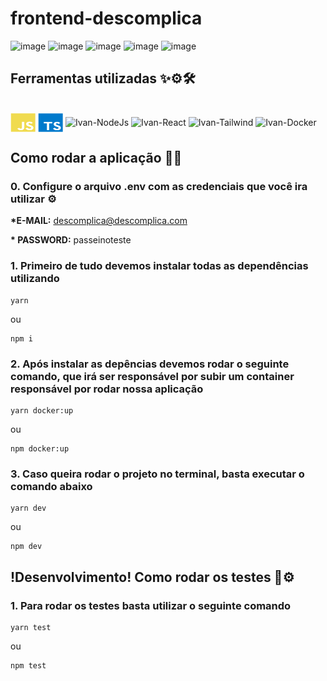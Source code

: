 # frontend-descomplica

![image](https://user-images.githubusercontent.com/62350674/184344670-61b605a3-2690-42de-baab-bb54ecdc8ac7.png)
![image](https://user-images.githubusercontent.com/62350674/184344780-94b4e967-9139-428c-bc82-ac64309ccc60.png)
![image](https://user-images.githubusercontent.com/62350674/184344840-6a2d13e7-d2c0-4d22-8dc8-c5dec752317b.png)
![image](https://user-images.githubusercontent.com/62350674/184344945-0f94e88f-95e5-42cb-ae0c-843b994d1f1b.png)
![image](https://user-images.githubusercontent.com/62350674/184344884-8a49c00c-d65b-4bde-93ba-b26a7f1f51fb.png)

## Ferramentas utilizadas ✨⚙🛠

<div style="display: inline_block"><br>
  <img align="center" alt="Ivan-Js" height="30" width="40" src="https://raw.githubusercontent.com/devicons/devicon/master/icons/javascript/javascript-plain.svg">
  <img align="center" alt="Ivan-Ts" height="30" width="40" src="https://raw.githubusercontent.com/devicons/devicon/master/icons/typescript/typescript-plain.svg">
  <img align="center" alt="Ivan-NodeJs" height="30" width="40" src="https://cdn.jsdelivr.net/gh/devicons/devicon/icons/nodejs/nodejs-original.svg">
  <img align="center" alt="Ivan-React" height="30" width="40" src="https://cdn.jsdelivr.net/gh/devicons/devicon/icons/react/react-original.svg">
  <img align="center" alt="Ivan-Tailwind" height="30" width="40" src="https://cdn.jsdelivr.net/gh/devicons/devicon/icons/tailwindcss/tailwindcss-plain.svg">
  <img align="center" alt="Ivan-Docker" height="30" width="40" src="https://cdn.jsdelivr.net/gh/devicons/devicon/icons/docker/docker-original.svg">
</div>

## Como rodar a aplicação 🚀🔥

### 0. Configure o arquivo .env com as credenciais que você ira utilizar ⚙

<b>*E-MAIL:</b> descomplica@descomplica.com

<b>* PASSWORD:</b> passeinoteste

### 1. Primeiro de tudo devemos instalar todas as dependências utilizando

```
yarn
```

ou

```
npm i
```

### 2. Após instalar as depências devemos rodar o seguinte comando, que irá ser responsável por subir um container responsável por rodar nossa aplicação

```
yarn docker:up
```

ou

```
npm docker:up
```

### 3. Caso queira rodar o projeto no terminal, basta executar o comando abaixo

```
yarn dev
```

ou

```
npm dev
```

## !Desenvolvimento! Como rodar os testes 🧪⚙

### 1. Para rodar os testes basta utilizar o seguinte comando

```
yarn test
```

ou

```
npm test
```
